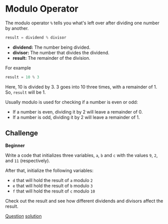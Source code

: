 # Modulo Operator

The modulo operator `%` tells you what's left over after dividing one number by another.

```python
result = dividend % divisor
```

* **dividend:** The number being divided.
* **divisor:** The number that divides the dividend.
* **result:** The remainder of the division.

For example

```python
result = 10 % 3
```

Here, 10 is divided by 3. 3 goes into 10 three times, with a remainder of 1. So, `result` will be 1.

Usually modulo is used for checking if a number is even or odd:

* If a number is even, dividing it by 2 will leave a remainder of 0.
* If a number is odd, dividing it by 2 will leave a remainder of 1.

## Challenge

**Beginner**

Write a code that initializes three variables, `a`, `b` and `c` with the values `9`, `2`, and `11` (respectively).

After that, initialize the following variables:

* `d` that will hold the result of `a` modulo `2` 
* `e` that will hold the result of `b` modulo `3`
* `f` that will hold the result of `c` modulo `10`

Check out the result and see how different dividends and divisors affect the result.  

[Question](q.py) [solution](solution.py)